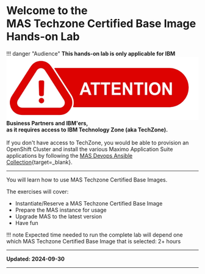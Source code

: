 # Welcome to the </br>MAS Techzone Certified Base Image Hands-on Lab



!!! danger "Audience"
    <img src="img/index_00.png" style="float:left">
    **This hands-on lab is only applicable for IBM Business Partners and IBM'ers,</br>as it requires access to IBM Technology Zone (aka TechZone).**</br></br>
    If you don't have access to TechZone, you would be able to provision an OpenShift Cluster and install the various Maximo Application Suite applications by following the [MAS Devops Ansible Collection](https://ibm-mas.github.io/ansible-devops/){target=_blank}.


---

You will learn how to use MAS Techzone Certified Base Images.

The exercises will cover:

* Instantiate/Reserve a MAS Techzone Certified Base Image
* Prepare the MAS instance for usage
* Upgrade MAS to the latest version
* Have fun

!!! note
    Expected time needed to run the complete lab will depend one which MAS Techzone Certified Base Image that is selected: 2+ hours


---

**Updated: 2024-09-30**

---